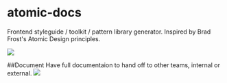 # atomic-docs
Frontend styleguide / toolkit / pattern library generator. Inspired by Brad Frost's Atomic Design principles.

<a href="http://atomicdocs.io/"><img class="demoImg" src="http://atomicdocs.io/img/demo1.gif"></a>

##Document
Have full documentaion to hand off to other teams, internal or external.
<img class="docImage" src="http://atomicdocs.io/img/document.png">
